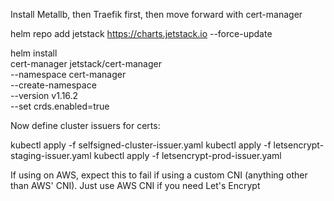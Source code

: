 Install Metallb, then Traefik first, then move forward with cert-manager

helm repo add jetstack https://charts.jetstack.io --force-update

helm install \
  cert-manager jetstack/cert-manager \
  --namespace cert-manager \
  --create-namespace \
  --version v1.16.2 \
  --set crds.enabled=true

Now define cluster issuers for certs:

kubectl apply -f selfsigned-cluster-issuer.yaml
kubectl apply -f letsencrypt-staging-issuer.yaml
kubectl apply -f letsencrypt-prod-issuer.yaml


If using on AWS, expect this to fail if using a custom CNI (anything other than AWS' CNI). Just use AWS CNI if you need Let's Encrypt
